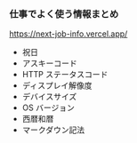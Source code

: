 ### 仕事でよく使う情報まとめ

https://next-job-info.vercel.app/

-   祝日
-   アスキーコード
-   HTTP ステータスコード
-   ディスプレイ解像度
-   デバイスサイズ
-   OS バージョン
-   西暦和暦
-   マークダウン記法
